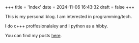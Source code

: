 +++
title = 'Index'
date = 2024-11-06 16:43:32
draft = false
+++

This is my personal blog. I am interested in programming/tech.

I do c+++ proffesionalaley and I python as a hibby.

You can find my posts [here](./posts).
